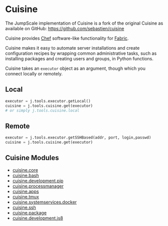 # Cuisine

The JumpScale implementation of Cuisine is a fork of the original Cuisine as available on GitHub: <https://github.com/sebastien/cuisine>

Cuisine provides [Chef](https://en.wikipedia.org/wiki/Chef) software-like functionality for [Fabric](http://www.fabfile.org/).

Cuisine makes it easy to automate server installations and create configuration recipes by wrapping common administrative tasks, such as installing packages and creating users and groups, in Python functions.

Cuisine takes an `executor` object as an argument, though which you connect locally or remotely.

## Local

```python
executor = j.tools.executor.getLocal()
cuisine = j.tools.cuisine.get(executor)
# or simply j.tools.cuisine.local
```

## Remote

```python
executor = j.tools.executor.getSSHBased(addr, port, login,passwd)
cuisine = j.tools.cuisine.get(executor)
```

## Cuisine Modules

- [cuisine.core](cuisine.core.md)
- [cuisine.bash](cuisine.bash.md)
- [cuisine.development.pip](cuisine.development.pip.md)
- [cuisine.processmanager](cuisine.processmanager.md)
- [cuisine.apps](cuisine.apps.md)
- [cuisine.tmux](cuisine.tmux.md)
- [cuisine.systemservices.docker](cuisine.systemservices.docker.md)
- [cuisine.ssh](cuisine.ssh.md)
- [cuisine.package](cuisine.package.md)
- [cuisine.development.js8](cuisine.development.js8.md)
